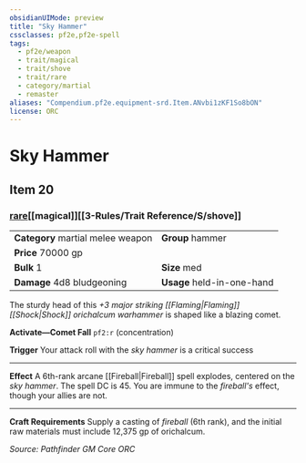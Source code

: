 ```yaml
---
obsidianUIMode: preview
title: "Sky Hammer"
cssclasses: pf2e,pf2e-spell
tags:
  - pf2e/weapon
  - trait/magical
  - trait/shove
  - trait/rare
  - category/martial
  - remaster
aliases: "Compendium.pf2e.equipment-srd.Item.ANvbi1zKF1So8bON"
license: ORC
---
```

# Sky Hammer
## Item 20
### [rare](rare.md "Rare Rarity Trait")[[magical]][[3-Rules/Trait Reference/S/shove]]

|  |  |
| -- | -- |
| **Category** martial melee weapon | **Group** hammer |
| **Price** 70000 gp |  |
| **Bulk** 1 | **Size** med |
| **Damage** 4d8 bludgeoning  | **Usage** held-in-one-hand |



The sturdy head of this _+3 major striking [[Flaming|Flaming]] [[Shock|Shock]] orichalcum warhammer_ is shaped like a blazing comet.

**Activate—Comet Fall** `pf2:r` (concentration)

**Trigger** Your attack roll with the _sky hammer_ is a critical success

* * *

**Effect** A 6th-rank arcane [[Fireball|Fireball]] spell explodes, centered on the _sky hammer_. The spell DC is 45. You are immune to the _fireball's_ effect, though your allies are not.

* * *

**Craft Requirements** Supply a casting of _fireball_ (6th rank), and the initial raw materials must include 12,375 gp of orichalcum.

*Source: Pathfinder GM Core*
*ORC*